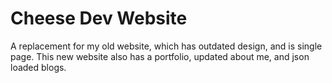# Cheese Dev Website

A replacement for my old website, which has outdated design, and is single page.
This new website also has a portfolio, updated about me, and json loaded blogs.